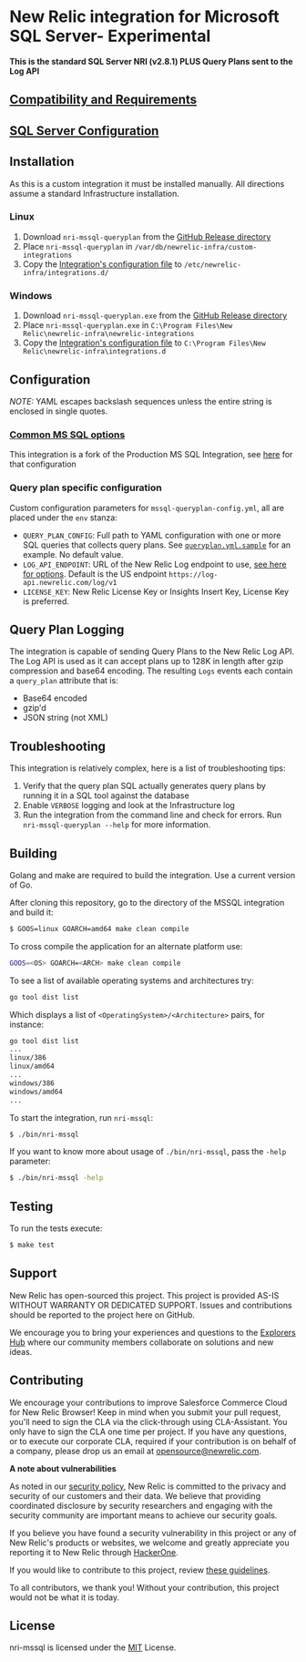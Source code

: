 # New Relic  integration for Microsoft SQL Server- Experimental

**This is the standard SQL Server NRI (v2.8.1) PLUS Query Plans sent to the Log API**

## [Compatibility and Requirements](https://docs.newrelic.com/docs/infrastructure/host-integrations/host-integrations-list/microsoft-sql/microsoft-sql-server-integration/#req)
## [SQL Server Configuration](https://docs.newrelic.com/docs/infrastructure/host-integrations/host-integrations-list/microsoft-sql/microsoft-sql-server-integration/#enable-microsoft-sql-server)
## Installation

As this is a custom integration it must be installed manually. All directions assume a standard Infrastructure installation.
### Linux
1. Download `nri-mssql-queryplan` from the [GitHub Release directory](https://github.com/newrelic-experimental/nri-mssql-experimental/releases)
2. Place `nri-mssql-queryplan` in `/var/db/newrelic-infra/custom-integrations`
3. Copy the [Integration's configuration file](samples/mssql-queryplan-config.yml.sample) to `/etc/newrelic-infra/integrations.d/`

### Windows
1. Download `nri-mssql-queryplan.exe` from the [GitHub Release directory](https://github.com/newrelic-experimental/nri-mssql-experimental/releases)
2. Place `nri-mssql-queryplan.exe` in `C:\Program Files\New Relic\newrelic-infra\newrelic-integrations`
3. Copy the [Integration's configuration file](samples/mssql-queryplan-config.yml.sample) to `C:\Program Files\New Relic\newrelic-infra\integrations.d`

## Configuration
*NOTE:* YAML escapes backslash sequences unless the entire string is enclosed in single quotes.

### [Common MS SQL options](https://docs.newrelic.com/docs/infrastructure/host-integrations/host-integrations-list/microsoft-sql/microsoft-sql-server-integration/#config)
This integration is a fork of the Production MS SQL Integration, see [here](https://docs.newrelic.com/docs/infrastructure/host-integrations/host-integrations-list/microsoft-sql/microsoft-sql-server-integration/#config) for that configuration

### Query plan specific configuration
Custom configuration parameters for `mssql-queryplan-config.yml`, all are placed under the `env` stanza:
-  `QUERY_PLAN_CONFIG`: Full path to YAML configuration with one or more SQL queries that collects query plans. See [`queryplan.yml.sample`](samples/queryplan.yml.sample) for an example. No default value.
-  `LOG_API_ENDPOINT`:  URL of the New Relic Log endpoint to use, [see here for options](https://docs.newrelic.com/docs/logs/log-api/introduction-log-api/#endpoint). Default is the US endpoint `https://log-api.newrelic.com/log/v1`
-  `LICENSE_KEY`:       New Relic License Key or Insights Insert Key, License Key is preferred.

## Query Plan Logging
The integration is capable of sending Query Plans to the New Relic Log API. The Log API is used as it can accept plans up to 128K in length after gzip compression and base64 encoding. The resulting `Logs` events each contain a `query_plan` 
attribute that is:
- Base64 encoded
- gzip'd
- JSON string (not XML)

## Troubleshooting
This integration is relatively complex, here is a list of troubleshooting tips:
1. Verify that the query plan SQL actually generates query plans by running it in a SQL tool against the database
2. Enable `VERBOSE` logging and look at the Infrastructure log
3. Run the integration from the command line and check for errors. Run `nri-mssql-queryplan --help` for more information.

## Building

Golang and make are required to build the integration. Use a current version of Go.

After cloning this repository, go to the directory of the MSSQL integration and build it:

```bash
$ GOOS=linux GOARCH=amd64 make clean compile
```

To cross compile the application for an alternate platform use:
```bash
GOOS=<OS> GOARCH=<ARCH> make clean compile
```

To see a list of available operating systems and architectures try:
```bash
go tool dist list
```
Which displays a list of `<OperatingSystem>/<Architecture>` pairs, for instance:
```bash
go tool dist list
...
linux/386
linux/amd64
...
windows/386
windows/amd64
...
```

To start the integration, run `nri-mssql`:

```bash
$ ./bin/nri-mssql
```

If you want to know more about usage of `./bin/nri-mssql`, pass the `-help` parameter:

```bash
$ ./bin/nri-mssql -help
```

## Testing

To run the tests execute:

```bash
$ make test
```

## Support

New Relic has open-sourced this project. This project is provided AS-IS WITHOUT WARRANTY OR DEDICATED SUPPORT. Issues and contributions should be reported to the project here on GitHub.

We encourage you to bring your experiences and questions to the [Explorers Hub](https://discuss.newrelic.com) where our community members collaborate on solutions and new ideas.

## Contributing

We encourage your contributions to improve Salesforce Commerce Cloud for New Relic Browser! Keep in mind when you submit your pull request, you'll need to sign the CLA via the click-through using CLA-Assistant. You only have to sign the CLA one time per project. If you have any questions, or to execute our corporate CLA, required if your contribution is on behalf of a company, please drop us an email at opensource@newrelic.com.


**A note about vulnerabilities**

As noted in our [security policy](../../security/policy), New Relic is committed to the privacy and security of our customers and their data. We believe that providing coordinated disclosure by security researchers and engaging with the security community are important means to achieve our security goals.

If you believe you have found a security vulnerability in this project or any of New Relic's products or websites, we welcome and greatly appreciate you reporting it to New Relic through [HackerOne](https://hackerone.com/newrelic).

If you would like to contribute to this project, review [these guidelines](./CONTRIBUTING.md).

To all contributors, we thank you!  Without your contribution, this project would not be what it is today.

## License

nri-mssql is licensed under the [MIT](/LICENSE) License.
